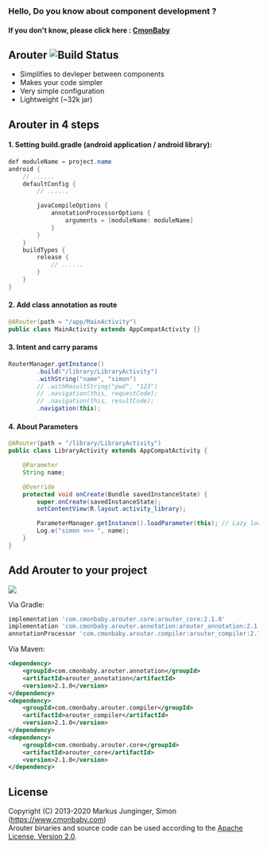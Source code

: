 ### Hello, Do you know about component development ?
#### If you don't know, please click here : [CmonBaby](https://www.cmonbaby.com/posts/netease_modular.html)

## Arouter ![Build Status](https://travis-ci.org/greenrobot/EventBus.svg?branch=master)

* Simplifies to devleper between components
* Makes your code simpler
* Very simple configuration
* Lightweight (~32k jar)

## Arouter in 4 steps

#### 1. Setting build.gradle (android application / android library):
```java
def moduleName = project.name
android {
    // ......
    defaultConfig {
        // ......

        javaCompileOptions {
            annotationProcessorOptions {
                arguments = [moduleName: moduleName]
            }
        }
    }
    buildTypes {
        release {
            // ......
        }
    }
}
```

#### 2. Add class annotation as route
```java
@ARouter(path = "/app/MainActivity")
public class MainActivity extends AppCompatActivity {}
```

#### 3. Intent and carry params
```java
RouterManager.getInstance()
        .build("/library/LibraryActivity")
        .withString("name", "simon")
        // .withResultString("pwd", "123")
        // .navigation(this, requestCode);
        // .navigation(this, resultCode);
        .navigation(this);
```

#### 4. About Parameters
```java
@ARouter(path = "/library/LibraryActivity")
public class LibraryActivity extends AppCompatActivity {

    @Parameter
    String name;

    @Override
    protected void onCreate(Bundle savedInstanceState) {
        super.onCreate(savedInstanceState);
        setContentView(R.layout.activity_library);

        ParameterManager.getInstance().loadParameter(this); // Lazy loading
        Log.e("simon >>> ", name);
    }
}
```

## Add Arouter to your project
<a href="https://www.cmonbaby.com/posts/netease_modular.html">
<img src="https://img.shields.io/bintray/v/cmonbaby/simon/arouter_annotation?label=maven-central"></a>

Via Gradle:
```gradle
implementation 'com.cmonbaby.arouter.core:arouter_core:2.1.0'
implementation 'com.cmonbaby.arouter.annotation:arouter_annotation:2.1.0'
annotationProcessor 'com.cmonbaby.arouter.compiler:arouter_compiler:2.1.0'
```

Via Maven:
```xml
<dependency>
    <groupId>com.cmonbaby.arouter.annotation</groupId>
    <artifactId>arouter_annotation</artifactId>
    <version>2.1.0</version>
</dependency>
<dependency>
    <groupId>com.cmonbaby.arouter.compiler</groupId>
    <artifactId>arouter_compiler</artifactId>
    <version>2.1.0</version>
</dependency>
<dependency>
    <groupId>com.cmonbaby.arouter.core</groupId>
    <artifactId>arouter_core</artifactId>
    <version>2.1.0</version>
</dependency>
```

## License

Copyright (C) 2013-2020 Markus Junginger, Simon (https://www.cmonbaby.com)  
Arouter binaries and source code can be used according to the [Apache License, Version 2.0](LICENSE).
